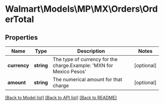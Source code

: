 # Walmart\Models\MP\MX\Orders\OrderTotal

## Properties

Name | Type | Description | Notes
------------ | ------------- | ------------- | -------------
**currency** | **string** | The type of currency for the charge.Example: 'MXN for Mexico Pesos' | [optional]
**amount** | **string** | The numerical amount for that charge | [optional]


[[Back to Model list]](./) [[Back to API list]](../../../../../README.md#supported-apis) [[Back to README]](../../../../../README.md)
